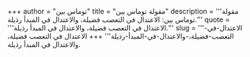 +++
author = "توماس بين"
title = "مقولة توماس بين"
description = '''مقولة توماس بين: الاعتدال في التعصب فضيلة، والاعتدال في المبدأ رذيلة.'''
quote = '''الاعتدال في التعصب فضيلة، والاعتدال في المبدأ رذيلة.'''
slug = '''الاعتدال-في-التعصب-فضيلة،-والاعتدال-في-المبدأ-رذيلة'''
+++
الاعتدال في التعصب فضيلة، والاعتدال في المبدأ رذيلة.
